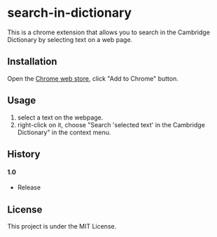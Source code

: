 # search-in-dictionary
This is a chrome extension that allows you to search in the Cambridge Dictionary by selecting text on a web page.

## Installation
Open the [Chrome web store](https://chrome.google.com/webstore), click "Add to Chrome" button.

## Usage
1. select a text on the webpage.
2. right-click on it, choose "Search 'selected text' in the Cambridge Dictionary" in the context menu.

## History
#### 1.0
- Release

## License
This project is under the MIT License.

